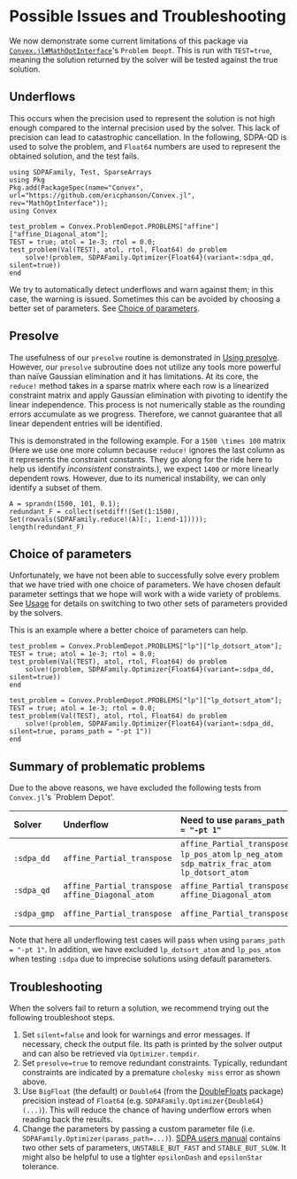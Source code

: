# Possible Issues and Troubleshooting

We now demonstrate some current limitations of this package via [`Convex.jl#MathOptInterface`](https://github.com/ericphanson/Convex.jl/tree/MathOptInterface)'s `Problem Deopt`. This is run with `TEST=true`, meaning the solution returned by the solver will be tested against the true solution.

## Underflows

This occurs when the precision used to represent the solution is not high enough compared to the internal precision used by the solver. This lack of precision can lead to catastrophic cancellation. In the following, SDPA-QD is used to solve the problem, and `Float64` numbers are used to represent the obtained solution, and the test fails.

```@setup convex
using SDPAFamily, Test, SparseArrays
using Pkg
Pkg.add(PackageSpec(name="Convex", url="https://github.com/ericphanson/Convex.jl", rev="MathOptInterface"));
using Convex
```
```@repl convex
test_problem = Convex.ProblemDepot.PROBLEMS["affine"]["affine_Diagonal_atom"];
TEST = true; atol = 1e-3; rtol = 0.0;
test_problem(Val(TEST), atol, rtol, Float64) do problem
    solve!(problem, SDPAFamily.Optimizer{Float64}(variant=:sdpa_qd, silent=true))
end
```

We try to automatically detect underflows and warn against them; in this case, the warning is issued. Sometimes this can be avoided by choosing a better set of parameters. See [Choice of parameters](@ref).

## Presolve

The usefulness of our `presolve` routine is demonstrated in [Using presolve](@ref). However, our `presolve` subroutine does not utilize any tools more powerful than naïve Gaussian elimination and it has limitations. At its core, the `reduce!` method takes in a sparse matrix where each row is a linearized constraint matrix and apply Gaussian elimination with pivoting to identify the linear independence. This process is not numerically stable as the rounding errors accumulate as we progress. Therefore, we cannot guarantee that all linear dependent entries will be identified. 

This is demonstrated in the following example. For a ``1500 \times 100`` matrix (Here we use one more column because `reduce!` ignores the last column as it represents the constraint constants. They go along for the ride here to help us identify _inconsistent_ constraints.), we expect ``1400`` or more linearly dependent rows. However, due to its numerical instability, we can only identify a subset of them.

```@repl convex
A = sprandn(1500, 101, 0.1);
redundant_F = collect(setdiff!(Set(1:1500), Set(rowvals(SDPAFamily.reduce!(A)[:, 1:end-1]))));
length(redundant_F)
```

## Choice of parameters

Unfortunately, we have not been able to successfully solve every problem that we have tried with one choice of parameters. We have chosen default parameter settings that we hope will work with a wide variety of problems. See [Usage](@ref) for details on switching to two other sets of parameters provided by the solvers.

This is an example where a better choice of parameters can help.

```@repl convex
test_problem = Convex.ProblemDepot.PROBLEMS["lp"]["lp_dotsort_atom"];
TEST = true; atol = 1e-3; rtol = 0.0;
test_problem(Val(TEST), atol, rtol, Float64) do problem
    solve!(problem, SDPAFamily.Optimizer{Float64}(variant=:sdpa_dd, silent=true))
end
```

```@repl convex
test_problem = Convex.ProblemDepot.PROBLEMS["lp"]["lp_dotsort_atom"];
TEST = true; atol = 1e-3; rtol = 0.0;
test_problem(Val(TEST), atol, rtol, Float64) do problem
    solve!(problem, SDPAFamily.Optimizer{Float64}(variant=:sdpa_dd, silent=true, params_path = "-pt 1"))
end
```

## Summary of problematic problems

Due to the above reasons, we have excluded the following tests from `Convex.jl`'s `Problem Depot'.

| Solver      | Underflow                                         | Need to use `params_path = "-pt 1"`                          | Presolve disabled due to long runtime                  |
| :---------- | :------------------------------------------------ | :----------------------------------------------------------- | :----------------------------------------------------- |
| `:sdpa_dd`  | `affine_Partial_transpose`                        | `affine_Partial_transpose` `lp_pos_atom` `lp_neg_atom` `sdp_matrix_frac_atom` `lp_dotsort_atom` | `affine_Partial_transpose` `lp_min_atom` `lp_max_atom` |
| `:sdpa_qd`  | `affine_Partial_transpose` `affine_Diagonal_atom` | `affine_Partial_transpose` `affine_Diagonal_atom`            | `affine_Partial_transpose` `lp_min_atom` `lp_max_atom` |
| `:sdpa_gmp` | `affine_Partial_transpose`                        | `affine_Partial_transpose`                                   | `affine_Partial_transpose` `lp_min_atom` `lp_max_atom` |

Note that here all underflowing test cases will pass when using `params_path = "-pt 1"`. In addition, we have excluded `lp_dotsort_atom` and `lp_pos_atom` when testing `:sdpa` due to imprecise solutions using default parameters.

## Troubleshooting

When the solvers fail to return a solution, we recommend trying out the following troubleshoot steps.

1. Set `silent=false` and look for warnings and error messages. If necessary, check the output file. Its path is printed by the solver output and can also be retrieved via `Optimizer.tempdir`.
2. Set `presolve=true` to remove redundant constraints. Typically, redundant constraints are indicated by a premature `cholesky miss` error as shown above.
3. Use `BigFloat` (the default) or `Double64` (from the [DoubleFloats](https://github.com/JuliaMath/DoubleFloats.jl) package) precision instead of `Float64` (e.g. `SDPAFamily.Optimizer{Double64}(...)`). This will reduce the chance of having underflow errors when reading back the results.
4. Change the parameters by passing a custom parameter file (i.e. `SDPAFamily.Optimizer(params_path=...)`). [SDPA users manual](https://sourceforge.net/projects/sdpa/files/sdpa/sdpa.7.1.1.manual.20080618.pdf) contains two other sets of parameters, `UNSTABLE_BUT_FAST` and `STABLE_BUT_SLOW`. It might also be helpful to use a tighter `epsilonDash` and `epsilonStar` tolerance.
